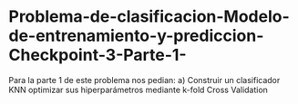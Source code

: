 # Problema-de-clasificacion-Modelo-de-entrenamiento-y-prediccion-Checkpoint-3-Parte-1-
Para la parte 1 de este problema nos pedian:
a) Construir un clasificador KNN optimizar sus hiperparámetros mediante k-fold
Cross Validation
